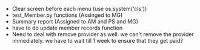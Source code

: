 - Clear screen before each menu (use os.system('cls')) 
- test_Member.py functions (Assinged to MG)
- Summary report (Assigned to AM and PS and MG)
- have to do update member records function
- Need to deal with remove provider as well. we can't remove the provider immediately. we have to wait till 1 week to ensure that they get paid?
